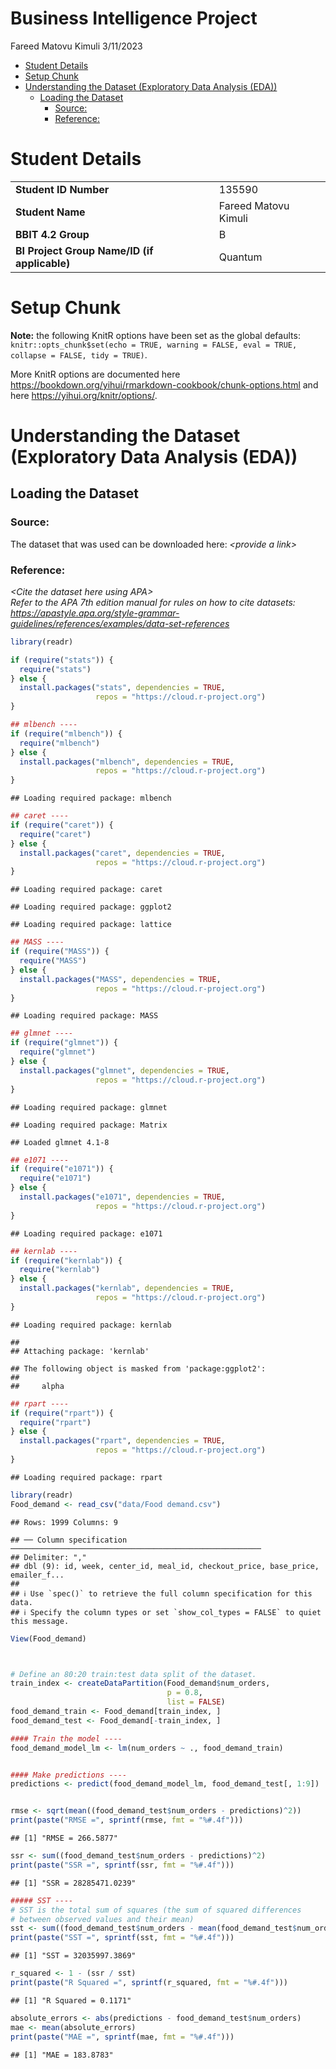 Business Intelligence Project
================
Fareed Matovu Kimuli
3/11/2023

- [Student Details](#student-details)
- [Setup Chunk](#setup-chunk)
- [Understanding the Dataset (Exploratory Data Analysis
  (EDA))](#understanding-the-dataset-exploratory-data-analysis-eda)
  - [Loading the Dataset](#loading-the-dataset)
    - [Source:](#source)
    - [Reference:](#reference)

# Student Details

|                                              |                      |
|----------------------------------------------|----------------------|
| **Student ID Number**                        | 135590               |
| **Student Name**                             | Fareed Matovu Kimuli |
| **BBIT 4.2 Group**                           | B                    |
| **BI Project Group Name/ID (if applicable)** | Quantum              |

# Setup Chunk

**Note:** the following KnitR options have been set as the global
defaults: <BR>
`knitr::opts_chunk$set(echo = TRUE, warning = FALSE, eval = TRUE, collapse = FALSE, tidy = TRUE)`.

More KnitR options are documented here
<https://bookdown.org/yihui/rmarkdown-cookbook/chunk-options.html> and
here <https://yihui.org/knitr/options/>.

# Understanding the Dataset (Exploratory Data Analysis (EDA))

## Loading the Dataset

### Source:

The dataset that was used can be downloaded here: *\<provide a link\>*

### Reference:

*\<Cite the dataset here using APA\>  
Refer to the APA 7th edition manual for rules on how to cite datasets:
<https://apastyle.apa.org/style-grammar-guidelines/references/examples/data-set-references>*

``` r
library(readr)

if (require("stats")) {
  require("stats")
} else {
  install.packages("stats", dependencies = TRUE,
                   repos = "https://cloud.r-project.org")
}

## mlbench ----
if (require("mlbench")) {
  require("mlbench")
} else {
  install.packages("mlbench", dependencies = TRUE,
                   repos = "https://cloud.r-project.org")
}
```

    ## Loading required package: mlbench

``` r
## caret ----
if (require("caret")) {
  require("caret")
} else {
  install.packages("caret", dependencies = TRUE,
                   repos = "https://cloud.r-project.org")
}
```

    ## Loading required package: caret

    ## Loading required package: ggplot2

    ## Loading required package: lattice

``` r
## MASS ----
if (require("MASS")) {
  require("MASS")
} else {
  install.packages("MASS", dependencies = TRUE,
                   repos = "https://cloud.r-project.org")
}
```

    ## Loading required package: MASS

``` r
## glmnet ----
if (require("glmnet")) {
  require("glmnet")
} else {
  install.packages("glmnet", dependencies = TRUE,
                   repos = "https://cloud.r-project.org")
}
```

    ## Loading required package: glmnet

    ## Loading required package: Matrix

    ## Loaded glmnet 4.1-8

``` r
## e1071 ----
if (require("e1071")) {
  require("e1071")
} else {
  install.packages("e1071", dependencies = TRUE,
                   repos = "https://cloud.r-project.org")
}
```

    ## Loading required package: e1071

``` r
## kernlab ----
if (require("kernlab")) {
  require("kernlab")
} else {
  install.packages("kernlab", dependencies = TRUE,
                   repos = "https://cloud.r-project.org")
}
```

    ## Loading required package: kernlab

    ## 
    ## Attaching package: 'kernlab'

    ## The following object is masked from 'package:ggplot2':
    ## 
    ##     alpha

``` r
## rpart ----
if (require("rpart")) {
  require("rpart")
} else {
  install.packages("rpart", dependencies = TRUE,
                   repos = "https://cloud.r-project.org")
}
```

    ## Loading required package: rpart

``` r
library(readr)
Food_demand <- read_csv("data/Food demand.csv")
```

    ## Rows: 1999 Columns: 9

    ## ── Column specification ────────────────────────────────────────────────────────
    ## Delimiter: ","
    ## dbl (9): id, week, center_id, meal_id, checkout_price, base_price, emailer_f...
    ## 
    ## ℹ Use `spec()` to retrieve the full column specification for this data.
    ## ℹ Specify the column types or set `show_col_types = FALSE` to quiet this message.

``` r
View(Food_demand)



# Define an 80:20 train:test data split of the dataset.
train_index <- createDataPartition(Food_demand$num_orders,
                                   p = 0.8,
                                   list = FALSE)
food_demand_train <- Food_demand[train_index, ]
food_demand_test <- Food_demand[-train_index, ]

#### Train the model ----
food_demand_model_lm <- lm(num_orders ~ ., food_demand_train)


#### Make predictions ----
predictions <- predict(food_demand_model_lm, food_demand_test[, 1:9])


rmse <- sqrt(mean((food_demand_test$num_orders - predictions)^2))
print(paste("RMSE =", sprintf(rmse, fmt = "%#.4f")))
```

    ## [1] "RMSE = 266.5877"

``` r
ssr <- sum((food_demand_test$num_orders - predictions)^2)
print(paste("SSR =", sprintf(ssr, fmt = "%#.4f")))
```

    ## [1] "SSR = 28285471.0239"

``` r
##### SST ----
# SST is the total sum of squares (the sum of squared differences
# between observed values and their mean)
sst <- sum((food_demand_test$num_orders - mean(food_demand_test$num_orders))^2)
print(paste("SST =", sprintf(sst, fmt = "%#.4f")))
```

    ## [1] "SST = 32035997.3869"

``` r
r_squared <- 1 - (ssr / sst)
print(paste("R Squared =", sprintf(r_squared, fmt = "%#.4f")))
```

    ## [1] "R Squared = 0.1171"

``` r
absolute_errors <- abs(predictions - food_demand_test$num_orders)
mae <- mean(absolute_errors)
print(paste("MAE =", sprintf(mae, fmt = "%#.4f")))
```

    ## [1] "MAE = 183.8783"
